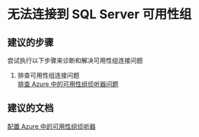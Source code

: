<properties
    pageTitle="I can't connect to SQL Server Availability Group"
    description="无法连接到 SQL Server 可用性组"
    service="microsoft.compute"
    resource="virtualmachines"
    authors="michco"
    displayOrder="27"
    selfHelpType="resource"
    supportTopicIds=""
    resourceTags="WindowsSQL"
    productPesIds="14749"
    cloudEnvironments="public"
/>
    

# 无法连接到 SQL Server 可用性组

## **建议的步骤**
尝试执行以下步骤来诊断和解决可用性组连接问题

1. 排查可用性组连接问题 <br>
[排查 Azure 中的可用性组侦听器问题](https://blogs.msdn.microsoft.com/alwaysonpro/2016/02/01/troubleshooting-availability-group-listener-in-azure/)

## **建议的文档**
[配置 Azure 中的可用性组侦听器](https://docs.azure.cn/zh-cn/virtual-machines/windows/sql/virtual-machines-windows-portal-sql-server-provision)


<!--HONumber=Jul16_HO3-->


